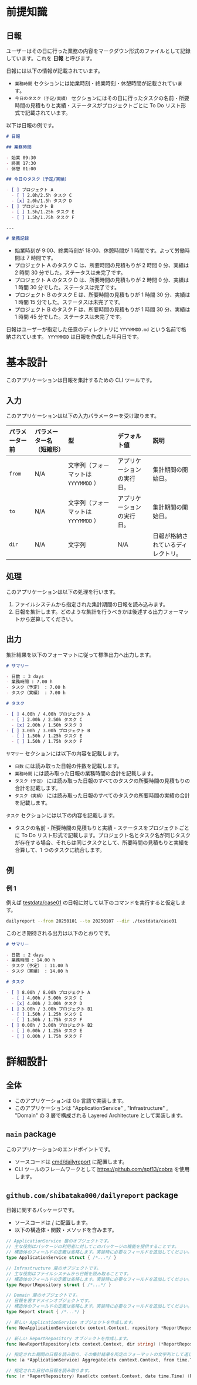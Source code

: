 # 前提知識

## 日報

ユーザーはその日に行った業務の内容をマークダウン形式のファイルとして記録しています。これを **日報** と呼びます。

日報には以下の情報が記載されています。

- `業務時間` セクションには始業時刻・終業時刻・休憩時間が記載されています。
- `今日のタスク（予定/実績）` セクションにはその日に行ったタスクの名前・所要時間の見積もりと実績・ステータスがプロジェクトごとに To Do リスト形式で記載されています。

以下は日報の例です。

```md
# 日報

## 業務時間

- 始業 09:30
- 終業 17:30
- 休憩 01:00

## 今日のタスク（予定/実績）

- [ ] プロジェクト A
  - [ ] 2.0h/2.5h タスク C
  - [x] 2.0h/1.5h タスク D
- [ ] プロジェクト B
  - [ ] 1.5h/1.25h タスク E
  - [ ] 1.5h/1.75h タスク F

---

# 業務記録
```

- 始業時刻が 9:00、終業時刻が 18:00、休憩時間が 1 時間です。よって労働時間は 7 時間です。
- プロジェクト A のタスク C は、所要時間の見積もりが 2 時間 0 分、実績は 2 時間 30 分でした。ステータスは未完了です。
- プロジェクト A のタスク D は、所要時間の見積もりが 2 時間 0 分、実績は 1 時間 30 分でした。ステータスは完了です。
- プロジェクト B のタスク E は、所要時間の見積もりが 1 時間 30 分、実績は 1 時間 15 分でした。ステータスは未完了です。
- プロジェクト B のタスク F は、所要時間の見積もりが 1 時間 30 分、実績は 1 時間 45 分でした。ステータスは未完了です。

日報はユーザーが指定した任意のディレクトリに `YYYYMMDD.md` という名前で格納されています。 `YYYYMMDD` は日報を作成した年月日です。

# 基本設計

このアプリケーションは日報を集計するための CLI ツールです。

## 入力

このアプリケーションは以下の入力パラメーターを受け取ります。

| パラメーター前 | パラメーター名（短縮形） | 型                                   | デフォルト値               | 説明                               |
| :------------- | :----------------------- | :----------------------------------- | :------------------------- | :--------------------------------- |
| `from`         | N/A                      | 文字列（フォーマットは `YYYYMMDD` ） | アプリケーションの実行日。 | 集計期間の開始日。                 |
| `to`           | N/A                      | 文字列（フォーマットは `YYYYMMDD` ） | アプリケーションの実行日。 | 集計期間の開始日。                 |
| `dir`          | N/A                      | 文字列                               | N/A                        | 日報が格納されているディレクトリ。 |

## 処理

このアプリケーションは以下の処理を行います。

1. ファイルシステムから指定された集計期間の日報を読み込みます。
2. 日報を集計します。どのような集計を行うべきかは後述する出力フォーマットから逆算してください。

## 出力

集計結果を以下のフォーマットに従って標準出力へ出力します。

```md
# サマリー

- 日数 : 3 days
- 業務時間 : 7.00 h
- タスク（予定） : 7.00 h
- タスク（実績） : 7.00 h

# タスク

- [ ] 4.00h / 4.00h プロジェクト A
  - [ ] 2.00h / 2.50h タスク C
  - [x] 2.00h / 1.50h タスク D
- [ ] 3.00h / 3.00h プロジェクト B
  - [ ] 1.50h / 1.25h タスク E
  - [ ] 1.50h / 1.75h タスク F
```

`サマリー` セクションには以下の内容を記載します。

- `日数` には読み取った日報の件数を記載します。
- `業務時間` には読み取った日報の業務時間の合計を記載します。
- `タスク（予定）` には読み取った日報のすべてのタスクの所要時間の見積もりの合計を記載します。
- `タスク（実績）` には読み取った日報のすべてのタスクの所要時間の実績の合計を記載します。

`タスク` セクションには以下の内容を記載します。

- タスクの名前・所要時間の見積もりと実績・ステータスをプロジェクトごとに To Do リスト形式で記載します。プロジェクト名とタスク名が同じタスクが存在する場合、それらは同じタスクとして、所要時間の見積もりと実績を合算して、1 つのタスクに統合します。

## 例

### 例 1

例えば [testdata/case01](../testdata/case01/) の日報に対して以下のコマンドを実行すると仮定します。

```bash
dailyreport --from 20250101 --to 20250107 --dir ./testdata/case01
```

このとき期待される出力は以下のとおりです。

```md
# サマリー

- 日数 : 2 days
- 業務時間 : 14.00 h
- タスク（予定） : 11.00 h
- タスク（実績） : 14.00 h

# タスク

- [ ] 8.00h / 8.00h プロジェクト A
  - [ ] 4.00h / 5.00h タスク C
  - [x] 4.00h / 3.00h タスク D
- [ ] 3.00h / 3.00h プロジェクト B1
  - [ ] 1.50h / 1.25h タスク E
  - [ ] 1.50h / 1.75h タスク F
- [ ] 0.00h / 3.00h プロジェクト B2
  - [ ] 0.00h / 1.25h タスク E
  - [ ] 0.00h / 1.75h タスク F
```

# 詳細設計

## 全体

- このアプリケーションは Go 言語で実装します。
- このアプリケーションは "ApplicationService" , "Infrastructure" , "Domain" の 3 層で構成される Layered Architecture として実装します。

## `main` package

このアプリケーションのエンドポイントです。

- ソースコードは [cmd/dailyreport](../cmd/dailyreport) に配置します。
- CLI ツールのフレームワークとして https://github.com/spf13/cobra を使用します。

## `github.com/shibataka000/dailyreport` package

日報に関するパッケージです。

- ソースコードは [/](../) に配置します。
- 以下の構造体・関数・メソッドを含みます。

```go
// ApplicationService 層のオブジェクトです。
// 主な役割はパッケージの利用者に対してこのパッケージの機能を提供することです。
// 構造体のフィールドの定義は省略します。実装時に必要なフィールドを追加してください。
type ApplicationService struct { /*...*/ }

// Infrastructure 層のオブジェクトです。
// 主な役割はファイルシステムから日報を読み取ることです。
// 構造体のフィールドの定義は省略します。実装時に必要なフィールドを追加してください。
type ReportRepository struct { /*...*/ }

// Domain 層のオブジェクトです。
// 日報を表すドメインオブジェクトです。
// 構造体のフィールドの定義は省略します。実装時に必要なフィールドを追加してください。
type Report struct { /*...*/ }

// 新しい ApplicationService オブジェクトを作成します。
func NewApplicationService(ctx context.Context, repository *ReportRepository) (*ApplicationService, error)

// 新しい ReportRepository オブジェクトを作成します。
func NewReportRepository(ctx context.Context, dir string) (*ReportRepository, error)

// 指定された期間の日報を読み取り、その集計結果を所定のフォーマットの文字列として返します。
func (a *ApplicationService) Aggregate(ctx context.Context, from time.Time, end time.Time) (string, error)

// 指定された日付の日報を読み取ります。
func (r *ReportRepository) Read(ctx context.Context, date time.Time) (Report, error)
```
